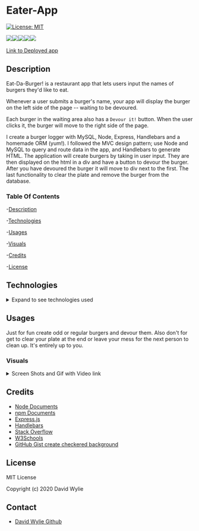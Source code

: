 # Eater-App
[![License: MIT](https://img.shields.io/badge/License-MIT-yellow.svg)](https://opensource.org/licenses/MIT)

<img src="https://img.shields.io/badge/node.js%20-%2343853D.svg?&style=for-the-badge&logo=node.js&logoColor=white"/><img src="https://img.shields.io/badge/mysql-%2300f.svg?&style=for-the-badge&logo=mysql&logoColor=white"/><img src="https://img.shields.io/badge/express.js%20-%23404d59.svg?&style=for-the-badge"/><img src="https://img.shields.io/badge/html5%20-%23E34F26.svg?&style=for-the-badge&logo=html5&logoColor=white"/><img src="https://img.shields.io/badge/css3%20-%231572B6.svg?&style=for-the-badge&logo=css3&logoColor=white"/>

[Link to Deployed app](https://immense-escarpment-41710.herokuapp.com/burgers)

## Description 

Eat-Da-Burger! is a restaurant app that lets users input the names of burgers they'd like to eat.

Whenever a user submits a burger's name, your app will display the burger on the left side of the page -- waiting to be devoured.

Each burger in the waiting area also has a `Devour it!` button. When the user clicks it, the burger will move to the right side of the page.

I create a burger logger with MySQL, Node, Express, Handlebars and a homemade ORM (yum!). I followed the MVC design pattern; use Node and MySQL to query and route data in the app, and Handlebars to generate HTML. The application will create burgers by taking in user input. They are then displayed on the html in a div and have a button to devour the burger. After you have devoured the burger it will move to div next to the first.  The last functionality to clear the plate and remove the burger from the database. 

### Table Of Contents

-[Description](#Description)

-[Technologies](#Technologies)
   
-[Usages](#Usages)

-[Visuals](#Visuals)

-[Credits](#Credits)

-[License](#License) 

## Technologies

<details>
<summary>Expand to see technologies used</summary>

## Javascript

I use the MVC model to put together this project. It starts with orm Object Relational Mapping. This makes use of sql language to query the data base, and also passes in parameters and callback function. From there, I made a javascript file that sets up functions from orm to pull data from the burger table. Then lastly, moving into controller folder that file is where all the routes are setup. 

### JQuery

I used jquery to help grab the data that the user input. It also gets other elements on the page, so that they can be manipulated. Each function that created has a corresponding route on the backend to help with the manipulation of the data being selected by the jQuery.

### Node

I used node to initialize package.json. After the initialization, I added mysql, express, express-handlebars.  Also used node to make a connection with the data base.  We also use it to spin up a server instance. 

### NPM

I used npm to install the following dependencies mysql, express-handlebars, and express. 

#### MYSQL

I use mysql to make a connections to the data base by running it through node. I made several queries to get specific data through separate functions. I also used helper functions to help with the readability of the data and also to help with passing multiple parameters.

#### Express

Express made coding this application much easier. I made use of the express function through a variable named route.  It helped to reduce the amount of code needed to make requests and responses.  

I built routes and stored them in the routes files. 

I used the express router function to make it easier to set up the requests.  In the html routes mainly made get requests to grab the html page that is stored in the views folder. Index is setup as the starting html. Other routes were created to handle user input.  I also used router was use to setup api routes and transfer user data to the database. I made use of post to get data and resend the incoming data and us the response to put it back on the html page with the help of our file system node application.  I did the same thing with the delete function.


### HTML

#### Handle Bars - express

I used two files to put together the html layouts and view. Main, that is located in layouts folder, is there to setup the reference to handlebars. So the rest of the html views will be injected to the main html. Index hbs is where I dynamically add the rest of our content for the page. 

### CSS

I used some basic css to setup the layout of the page. Looked up an easy what to create a checkered look and linked it below in my credits. I added a little color to some of the divs.

</details>

## Usages

Just for fun create odd or regular burgers and devour them. Also don't for get to clear your plate at the end or leave your mess for the next person to clean up. It's entirely up to you.

### Visuals

<details>
<summary>Screen Shots and Gif with Video link</summary>

![File Structure](./public/assets/img/fileStructure.png)

![Load page](./public/assets/img/deployedApp.png)

![Burgers Devoured](./public/assets/img/devoured.png)

![Plate Cleaned](./public/assets/img/delete.png) 




Click on the gif to be linked to the video

[![Gif of video](./public/assets/img/burger.gif)](https://drive.google.com/file/d/1ksQ5MTSu6CmkSAFhV17CSLzbEYdXySuO/view)


</details>

## Credits

* [Node Documents](https://nodejs.org/api/index.html)
* [npm Documents](https://www.npmjs.com/)
* [Express.js](https://expressjs.com/)
* [Handlebars](https://handlebarsjs.com/guide/)
* [Stack Overflow](https://stackoverflow.com/)
* [W3Schools](https://www.w3schools.com/sql/default.asp)
* [GitHub Gist create checkered background](https://gist.github.com/dfrankland/f6fed3e3ccc42e3de482b324126f9542)

## License

MIT License

Copyright (c) 2020 David Wylie

## Contact

* [David Wylie Github](https://github.com/wyliedavid1984)